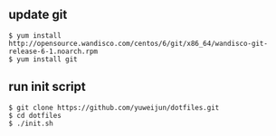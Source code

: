 ## update git

    $ yum install http://opensource.wandisco.com/centos/6/git/x86_64/wandisco-git-release-6-1.noarch.rpm
    $ yum install git

## run init script

    $ git clone https://github.com/yuweijun/dotfiles.git
    $ cd dotfiles
    $ ./init.sh
